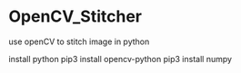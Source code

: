 # OpenCV_Stitcher
use openCV to stitch image in python

install python
pip3 install opencv-python
pip3 install numpy
